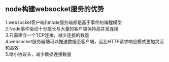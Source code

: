 ## node构建websocket服务的优势
1.websocket客户端和node服务端都是基于事件的编程模型  
2.Node事件驱动十分擅长与大量的客户端保持高并发连接  
3.只需建立一个TCP连接，减少连接的数量  
4.websocket服务器端可以推送数据至客户端，远比HTTP请求响应模式更加灵活和高效  
5.缩小协议头，减少数据连接数量  